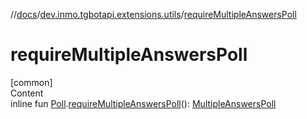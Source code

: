 //[docs](../../index.md)/[dev.inmo.tgbotapi.extensions.utils](index.md)/[requireMultipleAnswersPoll](require-multiple-answers-poll.md)



# requireMultipleAnswersPoll  
[common]  
Content  
inline fun [Poll](../dev.inmo.tgbotapi.types.polls/-poll/index.md).[requireMultipleAnswersPoll](require-multiple-answers-poll.md)(): [MultipleAnswersPoll](../dev.inmo.tgbotapi.types.polls/-multiple-answers-poll/index.md)  




